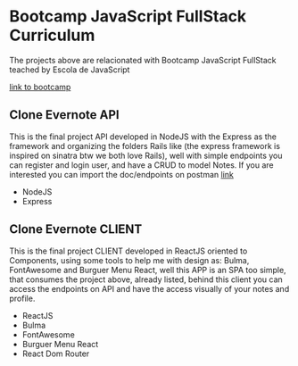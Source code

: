 # Bootcamp JavaScript FullStack Curriculum

The projects above are relacionated with Bootcamp JavaScript FullStack teached by Escola de JavaScript

[link to bootcamp](http://programador.escoladejavascript.com/)

## Clone Evernote API

This is the final project API developed in NodeJS with the Express as the framework and organizing the folders Rails like (the express framework is inspired on sinatra btw we both love Rails), well with simple endpoints you can register and login user, and have a CRUD to model Notes. If you are interested you can import the doc/endpoints on postman [link](https://www.getpostman.com/collections/611022f8d0fae472ebba)

* NodeJS
* Express

## Clone Evernote CLIENT

This is the final project CLIENT developed in ReactJS oriented to Components, using some tools to help me with design as: Bulma, FontAwesome and Burguer Menu React, well this APP is an SPA too simple, that consumes the project above, already listed, behind this client you can access the endpoints on API and have the access visually of your notes and profile.

* ReactJS
* Bulma
* FontAwesome
* Burguer Menu React
* React Dom Router

